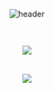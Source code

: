<div align="center">
  
  ![header](https://capsule-render.vercel.app/api?type=Soft&text=An's_coding&color=db4c2a)
</div>

<div align="center">

<br>

<br/>
<div>
<img src="https://img.shields.io/badge/JAVA-437291?style=for-the-badge&logo=openjdk&logoColor=white"/>
</div>
<br/>
<div>

<br/>
<div>

<img src="http://mazassumnida.wtf/api/v2/generate_badge?boj=science0813">

</div>

</div>

<!--
**Annopqr/Annopqr** is a ✨ _special_ ✨ repository because its `README.md` (this file) appears on your GitHub profile.

Here are some ideas to get you started:

- 🔭 I’m currently working on ...
- 🌱 I’m currently learning ...
- 👯 I’m looking to collaborate on ...
- 🤔 I’m looking for help with ...
- 💬 Ask me about ...
- 📫 How to reach me: ...
- 😄 Pronouns: ...
- ⚡ Fun fact: ...
-->

